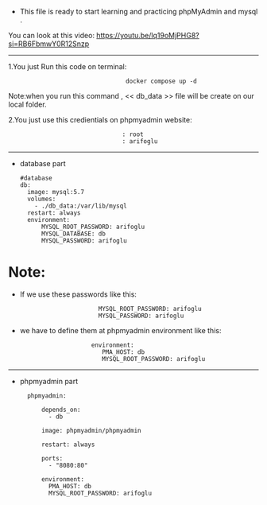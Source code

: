 * This file is ready to start learning and practicing  phpMyAdmin and mysql .

You can look at this video: https://youtu.be/lq19oMjPHG8?si=RB6FbmwY0R12Snzp 

-------------------------------------------------------------------------

1.You just Run this code on terminal:

                                     docker compose up -d
                                     
Note:when you run this command , << db_data >> file will be create on our local folder.

2.You just use this credientials on phpmyadmin website:

                                    : root
                                    : arifoglu

 -------------------------------------------------------------------------

* database part

      #database
      db:
        image: mysql:5.7
        volumes:
          - ./db_data:/var/lib/mysql
        restart: always
        environment:
            MYSQL_ROOT_PASSWORD: arifoglu 
            MYSQL_DATABASE: db
            MYSQL_PASSWORD: arifoglu 

# Note:
  * If we use these passwords like this:

                              MYSQL_ROOT_PASSWORD: arifoglu 
                              MYSQL_PASSWORD: arifoglu 

  * we have to define them at phpmyadmin environment like this:

                            environment:
                               PMA_HOST: db 
                               MYSQL_ROOT_PASSWORD: arifoglu 

 ------------------------------------------------------------------------------
* phpmyadmin part 

        phpmyadmin:

            depends_on:
              - db

            image: phpmyadmin/phpmyadmin

            restart: always

            ports:           
              - "8080:80"

            environment:
              PMA_HOST: db 
              MYSQL_ROOT_PASSWORD: arifoglu 

